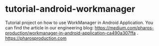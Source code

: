 # tutorial-android-workmanager
Tutorial project on how to use WorkManager in Android Application. You can find the article in our engineering blog: https://medium.com/pharos-production/workmanager-in-android-application-ca490a307ffa . https://pharosproduction.com
